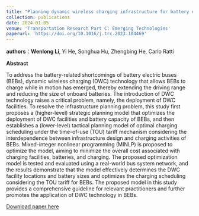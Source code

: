 ```yaml
---
title: "Planning dynamic wireless charging infrastructure for battery electric bus systems with the joint optimization of charging scheduling"
collection: publications
date: 2024-01-05
venue: 'Transportation Research Part C: Emerging Technologies'
paperurl: 'https://doi.org/10.1016/j.trc.2023.104469'
---
```


**authors**：**Wenlong Li**, Yi He, Songhua Hu, Zhengbing He, Carlo Ratti

**Abstract**

To address the battery-related shortcomings of battery electric buses (BEBs), dynamic wireless charging (DWC) technology that allows BEBs to charge while in motion has emerged, thereby extending the driving range and reducing the size of onboard batteries. The introduction of DWC technology raises a critical problem, namely, the deployment of DWC facilities. To resolve the infrastructure planning problem, this study first proposes a (higher-level) strategic planning model that optimizes the deployment of DWC facilities and battery capacity of BEBs, and then establishes a (lower-level) tactical planning model of optimal charging scheduling under the time-of-use (TOU) tariff mechanism considering the interdependence between infrastructure design and charging activities of BEBs. Mixed-integer nonlinear programming (MINLP) is proposed to optimize the model, aiming to minimize the overall cost associated with charging facilities, batteries, and charging. The proposed optimization model is tested and evaluated using a real-world bus system network, and the results demonstrate that the model effectively determines the DWC facility locations and battery sizes and optimizes the charging scheduling considering the TOU tariff for BEBs. The proposed model in this study provides a comprehensive guideline for relevant practitioners and further promotes the application of DWC technology in BEBs.

[Download paper here](http://WenlongL1.github.io/files/paper1.pdf)
